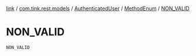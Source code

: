 [link](../../../index.md) / [com.tink.rest.models](../../index.md) / [AuthenticatedUser](../index.md) / [MethodEnum](index.md) / [NON_VALID](./-n-o-n_-v-a-l-i-d.md)

# NON_VALID

`NON_VALID`